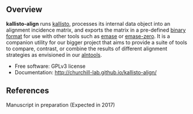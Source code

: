 Overview
--------
**kallisto-align** runs [kallisto](http://pachterlab.github.io/kallisto/), processes its internal data object into an alignment incidence matrix, and exports the matrix in a pre-defined [binary format](http://churchill-lab.github.io/kallisto-align/#output) for use with other tools such as [emase](https://github.com/churchill-lab/emase) or [emase-zero](https://churchill-lab.github.io/emase-zero). It is a companion utility for our bigger project that aims to provide a suite of tools to compare, contrast, or combine the results of different alignment strategies as envisioned in our [alntools](https://churchill-lab.github.io/alntools).

* Free software: GPLv3 license
* Documentation: http://churchill-lab.github.io/kallisto-align/


References
----------

Manuscript in preparation (Expected in 2017)
